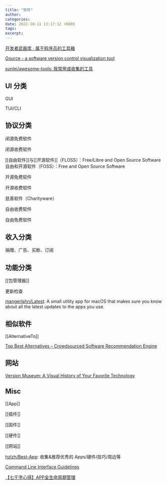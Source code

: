 ```yaml
---
title: "软件"
author: 
categories: 
date: 2022-10-11 13:17:12 +0800
tags: 
excerpt: 
---
```


[开发者武器库 · 属于程序员的工具箱](https://devtool.tech/)

[Gource - a software version control visualization tool](https://gource.io/)

[sunlei/awesome-tools: 我常用或收集的工具](https://github.com/sunlei/awesome-tools)

## UI 分类

GUI

TUI/CLI


## 协议分类

闭源免费软件

闭源收费软件

[[自由软件]]与[[开源软件]]（FLOSS）：Free/Libre and Open Source Software
自由和开源软件（FOSS）：Free and Open Source Software

开源免费软件

开源收费软件

慈善软件（Charityware）

自由收费软件

自由免费软件

## 收入分类

捐赠、广告、买断、订阅



## 功能分类


[[包管理器]]

更新检查

[mangerlahn/Latest](https://github.com/mangerlahn/latest): A small utility app for macOS that makes sure you know about all the latest updates to the apps you use.




## 相似软件


[[AlternativeTo]]

[Top Best Alternatives – Crowdsourced Software Recommendation Engine](https://www.topbestalternatives.com/)


## 网站

[Version Museum: A Visual History of Your Favorite Technology](https://www.versionmuseum.com/)


## Misc

[[App]]

[[插件]]

[[固件]]

[[硬件]]

[[网站]]

[hzlzh/Best-App](https://github.com/hzlzh/Best-App): 收集&推荐优秀的 Apps/硬件/技巧/周边等

[Command Line Interface Guidelines](https://clig.dev)

[【七千字心得】APP全生命周期管理](https://coffee.pmcaff.com/article/eRkeDdp7BV)

